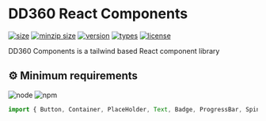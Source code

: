 # DD360 React Components

[![size](https://badgen.net/bundlephobia/min/dd360-ds)](https://www.npmjs.com/package/dd360-ds)
[![minzip size](https://badgen.net/bundlephobia/minzip/dd360-ds)](https://www.npmjs.com/package/dd360-ds)
[![version](https://badgen.net/npm/v/dd360-ds)](https://www.npmjs.com/package/dd360-ds)
[![types](https://badgen.net/npm/types/dd360-ds)](https://www.npmjs.com/package/dd360-ds)
[![license](https://badgen.net/npm/license/dd360-ds)](https://www.npmjs.com/package/dd360-ds)

DD360 Components is a tailwind based React component library

## ⚙️ Minimum requirements
![node](https://shields.io/badge/node-v16+-lightgray?logo=nodedotjs&logoWidth=20&style=for-the-badge)
![npm](https://shields.io/badge/npm-v7+-lightgrey?logo=npm&logoWidth=20&style=for-the-badge)

```jsx
import { Button, Container, PlaceHolder, Text, Badge, ProgressBar, Spinner, Flex, Imageicon } from 'dd360-ds'
```

